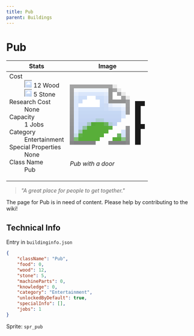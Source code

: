 ```yaml
---
title: Pub
parent: Buildings
---
```

# Pub

[//]: # (Pre-generated content)
<table><thead><tr><th>Stats</th><th>Image</th></tr></thead><tbody><tr><td><dl><dt>Cost</dt><dd><div class="resource-icon"><img style="object-position: -637px -751px;" src="https://tfe2-wiki.github.io/assets/sprites.png"></div> 12 Wood<br><div class="resource-icon"><img style="object-position: -637px -737px;" src="https://tfe2-wiki.github.io/assets/sprites.png"></div> 5 Stone</dd><dt>Research Cost</dt><dd>None</dd><dt>Capacity</dt><dd>1 Jobs</dd><dt>Category</dt><dd>Entertainment</dd><dt>Special Properties</dt><dd>None</dd><dt>Class Name</dt><dd>Pub</dd></dl></td><td><style>.building-image {width: 200px;height: 200px;overflow: hidden;position: relative;}.building-image img {image-rendering: pixelated;object-fit: none;transform: scale(10);transform-origin: left top;position: absolute;left: 0;top: 0;}.resource-image {width: 200px;height: 200px;overflow: hidden;position: relative;}.resource-image img {image-rendering: pixelated;object-fit: none;transform: scale(20);transform-origin: left top;position: absolute;left: 0;top: 0;}.building-icon {width: 20px;height: 20px;overflow: hidden;position: relative;display: inline-block;}.building-icon img {image-rendering: pixelated;object-fit: none;transform: scale(1);transform-origin: left top;position: absolute;left: 0;top: 0;}.resource-icon {width: 20px;height: 20px;overflow: hidden;position: relative;display: inline-block;}.resource-icon img {image-rendering: pixelated;object-fit: none;transform: scale(2);transform-origin: left top;position: absolute;left: 0;top: 0;}</style><div class="building-image"><img style="object-position: -692px -907px;" src="https://tfe2-wiki.github.io/assets/sprites.png" alt="Pub Back"><img style="object-position: -670px -907px;" src="https://tfe2-wiki.github.io/assets/sprites.png" alt="Pub"></div><i>Pub with a door</i></td></tr></tbody></table><blockquote><i>"A great place for people to get together."</i></blockquote>

The page for Pub is in need of content. Please help by contributing to the wiki!

## Technical Info
Entry in `buildinginfo.json`

```json
{
    "className": "Pub",
    "food": 0,
    "wood": 12,
    "stone": 5,
    "machineParts": 0,
    "knowledge": 0,
    "category": "Entertainment",
    "unlockedByDefault": true,
    "specialInfo": [],
    "jobs": 1
}
```

Sprite: `spr_pub`

